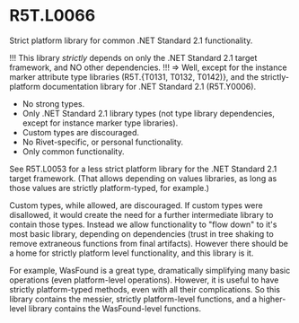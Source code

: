 # R5T.L0066
Strict platform library for common .NET Standard 2.1 functionality.

!!! This library *strictly* depends on only the .NET Standard 2.1 target framework, and NO other dependencies. !!!
=> Well, except for the instance marker attribute type libraries (R5T.{T0131, T0132, T0142)}, and the strictly-platform documentation library for .NET Standard 2.1 (R5T.Y0006).

* No strong types.
* Only .NET Standard 2.1 library types (not type library dependencies, except for instance marker type libraries).
* Custom types are discouraged.
* No Rivet-specific, or personal functionality.
* Only common functionality.

See R5T.L0053 for a less strict platform library for the .NET Standard 2.1 target framework. (That allows depending on values libraries, as long as those values are strictly platform-typed, for example.)

Custom types, while allowed, are discouraged. If custom types were disallowed, it would create the need for a further intermediate library to contain those types. Instead we allow functionality to "flow down" to it's most basic library, depending on dependencies (trust in tree shaking to remove extraneous functions from final artifacts). However there should be a home for strictly platform level functionality, and this library is it.

For example, WasFound<T> is a great type, dramatically simplifying many basic operations (even platform-level operations). However, it is useful to have strictly platform-typed methods, even with all their complications. So this library contains the messier, strictly platform-level functions, and a higher-level library contains the WasFound<T>-level functions.
